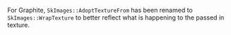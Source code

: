 For Graphite, `SkImages::AdoptTextureFrom` has been renamed to `SkImages::WrapTexture` to
better reflect what is happening to the passed in texture.
